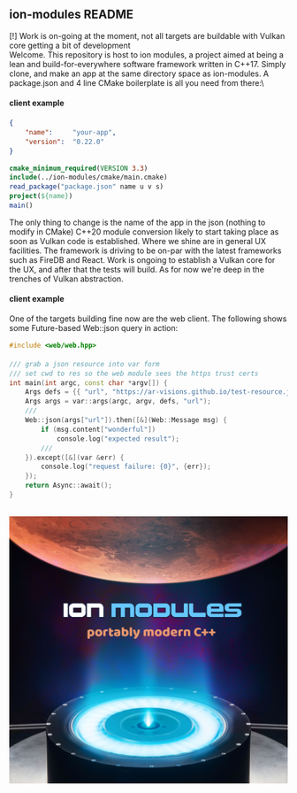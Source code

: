## ion-modules README
[!] Work is on-going at the moment, not all targets are buildable with Vulkan core getting a bit of development\
Welcome. This repository is host to ion modules, a project aimed at being a lean and build-for-everywhere software framework written in C++17.  Simply clone, and make an app at the same directory space as ion-modules.  A package.json and 4 line CMake boilerplate is all you need from there:\
#### client example
```json
{
    "name":     "your-app",
    "version":  "0.22.0"
}
```

```cmake
cmake_minimum_required(VERSION 3.3)
include(../ion-modules/cmake/main.cmake)
read_package("package.json" name u v s)
project(${name})
main()
```

The only thing to change is the name of the app in the json (nothing to modify in CMake)
C++20 module conversion likely to start taking place as soon as Vulkan code is established.  Where we shine are in general UX facilities.  The framework is driving to be on-par with the latest frameworks such as FireDB and React.  Work is ongoing to establish a Vulkan core for the UX, and after that the tests will build.  As for now we're deep in the trenches of Vulkan abstraction.
#### client example
One of the targets building fine now are the web client.  The following shows some Future-based Web::json query in action:
```c++
#include <web/web.hpp>

/// grab a json resource into var form
/// set cwd to res so the web module sees the https trust certs
int main(int argc, const char *argv[]) {
    Args defs = {{ "url", "https://ar-visions.github.io/test-resource.json" }};
    Args args = var::args(argc, argv, defs, "url");
    ///
    Web::json(args["url"]).then([&](Web::Message msg) {
        if (msg.content["wonderful"])
            console.log("expected result");
        ///
    }).except([&](var &err) {
        console.log("request failure: {0}", {err});
    });
    return Async::await();
}
```
\
![alt text](ion-modules.jpg)
